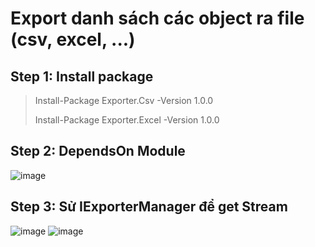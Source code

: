 # Export danh sách các object ra file (csv, excel, ...)
## Step 1: Install package
> Install-Package Exporter.Csv -Version 1.0.0
>
> Install-Package Exporter.Excel -Version 1.0.0
## Step 2: DependsOn Module
![image](https://user-images.githubusercontent.com/106718776/193994803-52bbf23d-2cd7-4734-a6d8-9a64b3549edc.png)
## Step 3: Sử IExporterManager để get Stream
![image](https://user-images.githubusercontent.com/106718776/193995112-0b481d2f-0718-4557-96b3-68d654801438.png)
![image](https://user-images.githubusercontent.com/106718776/193995321-0d26881c-52f4-4b16-81c5-539d1425240e.png)
